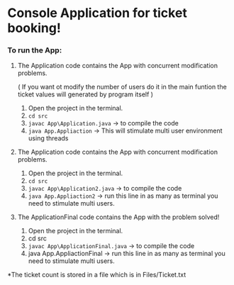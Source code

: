 # Console Application for ticket booking!


### To run the App:

1) The Application code contains the App with concurrent modification problems.

    ( If you want ot modify the number of users do it in the main funtion the ticket values will generated by program itself )
    1. Open the project in the terminal.
    2. `cd src`
    3. `javac App\Application.java` -> to compile the code
    4. `java App.Appliaction` -> This will stimulate multi user environment using threads

2) The Application code contains the App with concurrent modification problems.

    1. Open the project in the terminal.
    2. `cd src`
    3. `javac App\Application2.java` -> to compile the code
    4. `java App.Appliaction2` -> run this line in as many as terminal you need to stimulate multi users.

3) The ApplicationFinal code contains the App with the problem solved!

    1. Open the project in the terminal.
    2. cd src
    3. `javac App\ApplicationFinal.java` -> to compile the code
    4. java App.AppliactionFinal -> run this line in as many as terminal you need to stimulate multi users.


*The ticket count is stored in a file which is in Files/Ticket.txt
